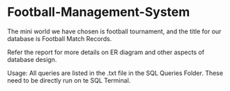 # Football-Management-System
The mini world we have chosen is football tournament, and the title for our database is Football Match Records.

Refer the report for more details on ER diagram and other aspects of database design.

Usage:
All queries are listed in the .txt file in the SQL Queries Folder. These need to be directly run on te SQL Terminal.
